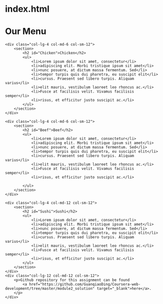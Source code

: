 # index.html


<!DOCTYPE html>
<html>

<head>
    <meta charset="utf-8" />
    <meta http-equiv="X-UA-Compatible" content="IE=edge">
    <title>Module2 Assignment</title>
    <meta name="viewport" content="width=device-width, initial-scale=1">
    <link rel="stylesheet" href="css/style.css" />
</head>

<body>
    <h1>Our Menu</h1>

    <div class="col-lg-4 col-md-6 col-sm-12">
        <section>
            <h2 id="Chicken">Chicken</h2>
            <ul>
                <li>Lorem ipsum dolor sit amet, consectetur</li>
                <li>adipiscing elit. Morbi tristique ipsum sit amet</li>
                <li>nunc posuere, at dictum massa fermentum. Sed</li>
                <li>tempor turpis quis dui pharetra, eu suscipit elit</li>
                <li>cursus. Praesent sed libero turpis. Aliquam varius</li>
                <li>elit mauris, vestibulum laoreet leo rhoncus ac.</li>
                <li>Fusce at facilisis velit. Vivamus facilisis semper</li>
                <li>risus, et efficitur justo suscipit ac.</li>
            </ul>
        </section>
    </div>

    <div class="col-lg-4 col-md-6 col-sm-12">
        <section>
            <h2 id="Beef">Beef</h2>
            <ul>
                <li>Lorem ipsum dolor sit amet, consectetur</li>
                <li>adipiscing elit. Morbi tristique ipsum sit amet</li>
                <li>nunc posuere, at dictum massa fermentum. Sed</li>
                <li>tempor turpis quis dui pharetra, eu suscipit elit</li>
                <li>cursus. Praesent sed libero turpis. Aliquam varius</li>
                <li>elit mauris, vestibulum laoreet leo rhoncus ac.</li>
                <li>Fusce at facilisis velit. Vivamus facilisis semper</li>
                <li>risus, et efficitur justo suscipit ac.</li>
                
            </ul>
        </section>
    </div>

    <div class="col-lg-4 col-md-12 col-sm-12">
        <section>
            <h2 id="Sushi">Sushi</h2>
            <ul>
                <li>Lorem ipsum dolor sit amet, consectetur</li>
                <li>adipiscing elit. Morbi tristique ipsum sit amet</li>
                <li>nunc posuere, at dictum massa fermentum. Sed</li>
                <li>tempor turpis quis dui pharetra, eu suscipit elit</li>
                <li>cursus. Praesent sed libero turpis. Aliquam varius</li>
                <li>elit mauris, vestibulum laoreet leo rhoncus ac.</li>
                <li>Fusce at facilisis velit. Vivamus facilisis semper</li>
                <li>risus, et efficitur justo suscipit ac.</li>
            </ul>
        </section>
    </div>
    <div class="col-lg-12 col-md-12 col-sm-12">
        <p>Github repository for this assignment can be found
            <a href="https://github.com/GuanqiaoDing/Coursera-web-development/tree/master/module2_solution" target="_blank">here</a>.
        </p>
    </div>
</body>

</html>
